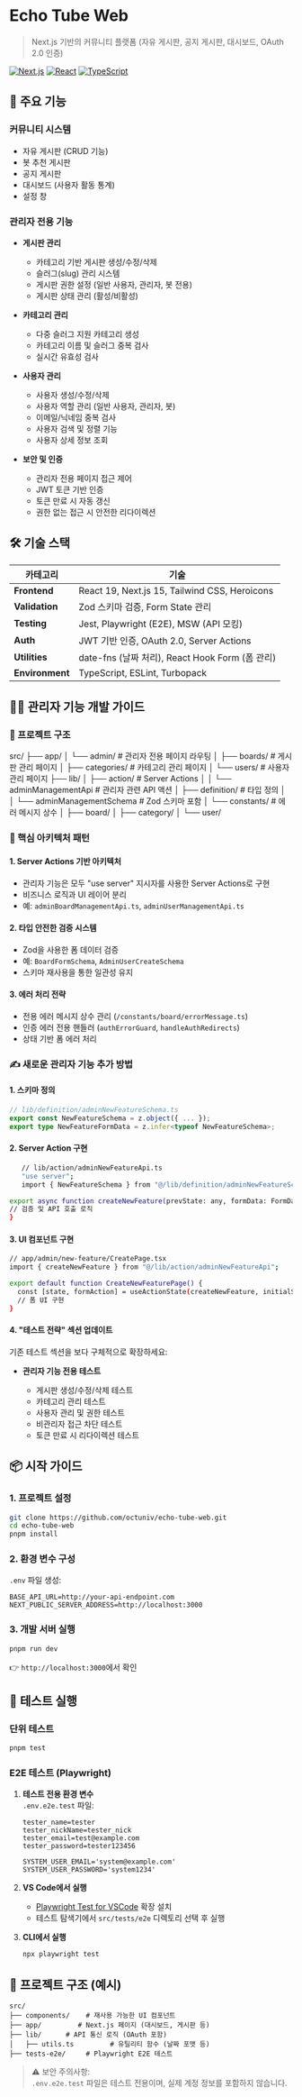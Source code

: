 # Echo Tube Web

> Next.js 기반의 커뮤니티 플랫폼 (자유 게시판, 공지 게시판, 대시보드, OAuth 2.0 인증)

[![Next.js](https://img.shields.io/badge/Next.js-15.2.4-blue?logo=nextdotjs)](https://nextjs.org/)
[![React](https://img.shields.io/badge/React-19.0.0-%2361DAFB?logo=react)](https://react.dev/)
[![TypeScript](https://img.shields.io/badge/TypeScript-5.7.3-%233178C6?logo=typescript)](https://www.typescriptlang.org/)

## 🚀 주요 기능

### **커뮤니티 시스템**

- 자유 게시판 (CRUD 기능)
- 봇 추천 게시판
- 공지 게시판
- 대시보드 (사용자 활동 통계)
- 설정 창

### **관리자 전용 기능**

- **게시판 관리**

  - 카테고리 기반 게시판 생성/수정/삭제
  - 슬러그(slug) 관리 시스템
  - 게시판 권한 설정 (일반 사용자, 관리자, 봇 전용)
  - 게시판 상태 관리 (활성/비활성)

- **카테고리 관리**

  - 다중 슬러그 지원 카테고리 생성
  - 카테고리 이름 및 슬러그 중복 검사
  - 실시간 유효성 검사

- **사용자 관리**
  - 사용자 생성/수정/삭제
  - 사용자 역할 관리 (일반 사용자, 관리자, 봇)
  - 이메일/닉네임 중복 검사
  - 사용자 검색 및 정렬 기능
  - 사용자 상세 정보 조회
- **보안 및 인증**
  - 관리자 전용 페이지 접근 제어
  - JWT 토큰 기반 인증
  - 토큰 만료 시 자동 갱신
  - 권한 없는 접근 시 안전한 리다이렉션

## 🛠 기술 스택

| 카테고리        | 기술                                            |
| --------------- | ----------------------------------------------- |
| **Frontend**    | React 19, Next.js 15, Tailwind CSS, Heroicons   |
| **Validation**  | Zod 스키마 검증, Form State 관리                |
| **Testing**     | Jest, Playwright (E2E), MSW (API 모킹)          |
| **Auth**        | JWT 기반 인증, OAuth 2.0, Server Actions        |
| **Utilities**   | date-fns (날짜 처리), React Hook Form (폼 관리) |
| **Environment** | TypeScript, ESLint, Turbopack                   |

## 👨‍💻 관리자 기능 개발 가이드

### 📂 프로젝트 구조

src/
├── app/
│ └── admin/ # 관리자 전용 페이지 라우팅
│ ├── boards/ # 게시판 관리 페이지
│ ├── categories/ # 카테고리 관리 페이지
│ └── users/ # 사용자 관리 페이지
├── lib/
│ ├── action/ # Server Actions
│ │ └── adminManagementApi # 관리자 관련 API 액션
│ ├── definition/ # 타입 정의
│ │ └── adminManagementSchema # Zod 스키마 포함
│ └── constants/ # 에러 메시지 상수
│ ├── board/
│ ├── category/
│ └── user/

### 🧩 핵심 아키텍처 패턴

#### 1. **Server Actions 기반 아키텍처**

- 관리자 기능은 모두 "use server" 지시자를 사용한 Server Actions로 구현
- 비즈니스 로직과 UI 레이어 분리
- 예: `adminBoardManagementApi.ts`, `adminUserManagementApi.ts`

#### 2. **타입 안전한 검증 시스템**

- Zod을 사용한 폼 데이터 검증
- 예: `BoardFormSchema`, `AdminUserCreateSchema`
- 스키마 재사용을 통한 일관성 유지

#### 3. **에러 처리 전략**

- 전용 에러 메시지 상수 관리 (`/constants/board/errorMessage.ts`)
- 인증 에러 전용 핸들러 (`authErrorGuard`, `handleAuthRedirects`)
- 상태 기반 폼 에러 처리

### ✍️ 새로운 관리자 기능 추가 방법

#### 1. **스키마 정의**

```ts
// lib/definition/adminNewFeatureSchema.ts
export const NewFeatureSchema = z.object({ ... });
export type NewFeatureFormData = z.infer<typeof NewFeatureSchema>;
```

#### 2. **Server Action 구현**

```bash
   // lib/action/adminNewFeatureApi.ts
   "use server";
   import { NewFeatureSchema } from "@/lib/definition/adminNewFeatureSchema";

export async function createNewFeature(prevState: any, formData: FormData) {
// 검증 및 API 호출 로직
}
```

#### 3. **UI 컴포넌트 구현**

```bash
// app/admin/new-feature/CreatePage.tsx
import { createNewFeature } from "@/lib/action/adminNewFeatureApi";

export default function CreateNewFeaturePage() {
  const [state, formAction] = useActionState(createNewFeature, initialState);
  // 폼 UI 구현
}
```

#### 4. "테스트 전략" 섹션 업데이트

기존 테스트 섹션을 보다 구체적으로 확장하세요:

- **관리자 기능 전용 테스트**

  - 게시판 생성/수정/삭제 테스트
  - 카테고리 관리 테스트
  - 사용자 관리 및 권한 테스트
  - 비관리자 접근 차단 테스트
  - 토큰 만료 시 리다이렉션 테스트

## 📦 시작 가이드

### 1. 프로젝트 설정

```bash
git clone https://github.com/octuniv/echo-tube-web.git
cd echo-tube-web
pnpm install
```

### 2. 환경 변수 구성

`.env` 파일 생성:

```env
BASE_API_URL=http://your-api-endpoint.com
NEXT_PUBLIC_SERVER_ADDRESS=http://localhost:3000
```

### 3. 개발 서버 실행

```bash
pnpm run dev
```

👉 `http://localhost:3000`에서 확인

## 🧪 테스트 실행

### 단위 테스트

```bash
pnpm test
```

### E2E 테스트 (Playwright)

1. **테스트 전용 환경 변수**  
    `.env.e2e.test` 파일:

   ```env
   tester_name=tester
   tester_nickName=tester_nick
   tester_email=test@example.com
   tester_password=tester123456

   SYSTEM_USER_EMAIL='system@example.com'
   SYSTEM_USER_PASSWORD='system1234'
   ```

2. **VS Code에서 실행**

   - [Playwright Test for VSCode](https://marketplace.visualstudio.com/items?itemName=ms-playwright.playwright) 확장 설치
   - 테스트 탐색기에서 `src/tests/e2e` 디렉토리 선택 후 실행

3. **CLI에서 실행**
   ```bash
   npx playwright test
   ```

## 📂 프로젝트 구조 (예시)

```
src/
├── components/    # 재사용 가능한 UI 컴포넌트
├── app/         # Next.js 페이지 (대시보드, 게시판 등)
├── lib/      # API 통신 로직 (OAuth 포함)
│   ├── utils.ts         # 유틸리티 함수 (날짜 포맷 등)
├── tests-e2e/     # Playwright E2E 테스트
```

> ⚠️ 보안 주의사항:  
> `.env.e2e.test` 파일은 테스트 전용이며, 실제 계정 정보를 포함하지 않습니다.
